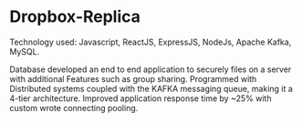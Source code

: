 # Dropbox-Replica
Technology used: Javascript, ReactJS, ExpressJS, NodeJs, Apache Kafka, MySQL.

Database developed an end to end application to securely files on a server with additional Features such as group sharing.
Programmed with Distributed systems coupled with the KAFKA messaging queue, making it a 4-tier architecture.
Improved application response time by ~25% with custom wrote connecting pooling.
